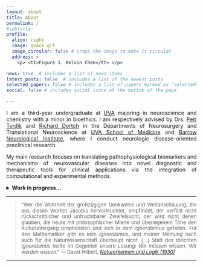 ```yaml
---
layout: about
title: About
permalink: /
#subtitle:
profile:
  align: right
  image: quack.gif
  image_circular: false # crops the image to make it circular
  address: >
    <p> <tt>Figure 1. Kelvin Chen</tt> </p>

news: true  # includes a list of news items
latest_posts: false  # includes a list of the newest posts
selected_papers: false # includes a list of papers marked as "selected={true}"
social: false # includes social icons at the bottom of the page

---
```

<p style="text-align: justify;">I am a third-year undergraduate at <a href='https://www.virginia.edu/'>UVA</a> majoring in neuroscience and chemistry with a minor in bioethics. I am respectively advised by Drs. <a href='https://med.virginia.edu/bims/faculty/?facbio=1&id=48788'>Petr Tvrdik</a> and <a href='https://www.barrowneuro.org/person/richard-dortch-phd/'>Richard Dortch</a> in the Departments of Neurosurgery and Translational Neuroscience at <a href='https://med.virginia.edu/'>UVA School of Medicine</a> and <a href='https://www.barrowneuro.org/'>Barrow Neurological Institute</a>, where I conduct neurologic disease-oriented preclinical research.</p>

<p style="text-align: justify;">My main research focuses on translating pathophysiological biomarkers and mechanisms of neurovascular diseases into novel diagnostic and therapeutic tools for clinical applications via the integration of computational and experimental methods.</p>

[comment]: <> (<p style="text-align: justify;">Please direct emails to <a href='mailto:ddw4hp@virginia.edu'><tt>ddw4hp [AT] virginia [DOT] edu</tt></a>.</p>)

<details>
<summary><b>Work in progress...</b></summary>
<br>
<div style="text-align: justify;">
Here are some current research projects that I am working on:

<br><br>

<b><i>1.</i></b> Mapping phenotypic and spatial heterogeneity of myeloid cell subtypes in the recombinase-mediated <i>RC::RLTG</i> reporter mouse following transient middle cerebral artery occlusion.

<p style="margin-top: 7px;"><b>Collaborator(s) @ UVA School of Medicine:</b> <a href='https://www.researchgate.net/profile/Khadijeh-Sharifi'>Khadijeh Sharifi</a>, <a href='https://www.researchgate.net/profile/Petr-Tvrdik'>Petr Tvrdik</a></p>



<b><i>2.</i></b> Developing a Rician distributed multi-compartmental DWI-MRI signal simulation via Monte Carlo to assay pathologically realistic tissue microstructure in trauma-induced peripheral nerves.

<p style="margin-top: 7px;"><b>Collaborator(s) @ Barrow Neurological Institute:</b> <a href='https://scholar.google.com/citations?user=4HPMQf8AAAAJ&hl=en'>Thammathida Ketsiri</a>, <a href='https://scholar.google.com/citations?user=0Nxp2WYAAAAJ&hl=en'>Richard Dortch</a></p>



<b><i>3.</i></b> Training U-Net-based AI/ML models for biomedical image segmentation of spinal pathology.

<p style="margin-top: 7px;"><b>Collaborator(s) @ Brown University:</b> <a href='https://danielzhu04.github.io/'>Daniel Zhu</a></p>

</div>
</details>

<hr>

<blockquote style="text-align: justify; line-height: 1.2;">
    <font size="2">
        "Wer die Wahrheit der großzügigen Denkweise und Weltanschauung, die aus diesen Worten Jacobis hervorleuchtet, empfindet, der verfällt nicht rückschrittlicher und unfruchtbarer Zweifelsucht; der wird nicht denen glauben, die heute mit philosophischer Miene und überlegenem Tone den Kulturuntergang prophezeien und sich in dem <i>Ignorabimus</i> gefallen. Für den Mathematiker gibt es kein <i>Ignorabimus</i>, und meiner Meinung nach auch für die Naturwissenschaft überhaupt nicht. [...] Statt des törichten <i>Ignorabimus</i> heiße im Gegenteil unsere Losung: <i>Wir müssen wissen, Wir werden wissen</i>."
        ― David Hilbert, <i><a href='http://www.psiquadrat.de/downloads/hilbert_naturwissenschaft1930.pdf'>Naturerkennen und Logik (1930)</a></i>
    </font>
</blockquote>

<hr>
